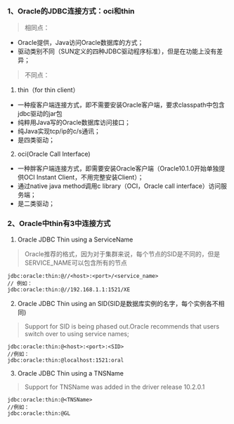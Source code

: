 ### 1、Oracle的JDBC连接方式：oci和thin

> 相同点：
- Oracle提供，Java访问Oracle数据库的方式；
- 驱动类别不同（SUN定义的四种JDBC驱动程序标准），但是在功能上没有差异；
> 不同点：
1. thin（for thin client）
- 一种瘦客户端连接方式，即不需要安装Oracle客户端，要求classpath中包含jdbc驱动的jar包
- 纯粹用Java写的Oracle数据库访问接口；
- 纯Java实现tcp/ip的c/s通讯；
- 是四类驱动；

2. oci(Oracle Call Interface)
- 一种胖客户端连接方式，即需要安装Oracle客户端（Oracle10.1.0开始单独提供OCI Instant Client，不用完整安装Client）；
- 通过native java method调用c library（OCI，Oracle call interface）访问服务端；
- 是二类驱动；

### 2、Oracle中thin有3中连接方式

1. Oracle JDBC Thin using a ServiceName
> Oracle推荐的格式，因为对于集群来说，每个节点的SID是不同的，但是SERVICE_NAME可以包含所有的节点
```
jdbc:oracle:thin:@//<host>:<port>/<service_name>
// 例如：
jdbc:oracle:thin:@//192.168.1.1:1521/XE
```

2. Oracle JDBC Thin using an SID(SID是数据库实例的名字，每个实例各不相同)
> Support for SID is being phased out.Oracle recommends that users switch over to using service names;
```
jdbc:oracle:thin:@<host>:<port>:<SID>
//例如：
jdbc:oracle:thin:@localhost:1521:oral
```

3. Oracle JDBC Thin using a TNSName
> Support for TNSName was added in the driver release 10.2.0.1
```
jdbc:oracle:thin:@<TNSName>
//例如：
jdbc:oracle:thin:@GL
```


